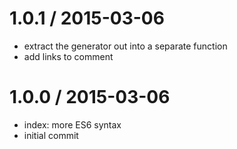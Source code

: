 
1.0.1 / 2015-03-06
==================

  * extract the generator out into a separate function
  * add links to comment

1.0.0 / 2015-03-06
==================

  * index: more ES6 syntax
  * initial commit
